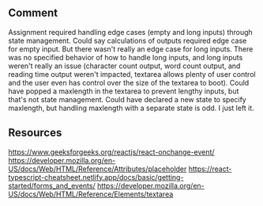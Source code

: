 ## Comment

Assignment required handling edge cases (empty and long inputs) through state management.  Could say calculations of outputs required edge case for empty input.  But there wasn't really an edge case for long inputs.  There was no specified behavior of how to handle long inputs, and long inputs weren't really an issue (character count output, word count output, and reading time output weren't impacted, textarea allows plenty of user control and the user even has control over the size of the textarea to boot).  Could have popped a maxlength in the textarea to prevent lengthy inputs, but that's not state management.  Could have declared a new state to specify maxlength, but handling maxlength with a separate state is odd.  I just left it.

## Resources

https://www.geeksforgeeks.org/reactjs/react-onchange-event/
https://developer.mozilla.org/en-US/docs/Web/HTML/Reference/Attributes/placeholder
https://react-typescript-cheatsheet.netlify.app/docs/basic/getting-started/forms_and_events/
https://developer.mozilla.org/en-US/docs/Web/HTML/Reference/Elements/textarea